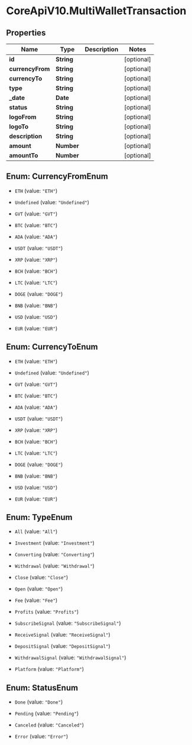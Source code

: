 # CoreApiV10.MultiWalletTransaction

## Properties
Name | Type | Description | Notes
------------ | ------------- | ------------- | -------------
**id** | **String** |  | [optional] 
**currencyFrom** | **String** |  | [optional] 
**currencyTo** | **String** |  | [optional] 
**type** | **String** |  | [optional] 
**_date** | **Date** |  | [optional] 
**status** | **String** |  | [optional] 
**logoFrom** | **String** |  | [optional] 
**logoTo** | **String** |  | [optional] 
**description** | **String** |  | [optional] 
**amount** | **Number** |  | [optional] 
**amountTo** | **Number** |  | [optional] 


<a name="CurrencyFromEnum"></a>
## Enum: CurrencyFromEnum


* `ETH` (value: `"ETH"`)

* `Undefined` (value: `"Undefined"`)

* `GVT` (value: `"GVT"`)

* `BTC` (value: `"BTC"`)

* `ADA` (value: `"ADA"`)

* `USDT` (value: `"USDT"`)

* `XRP` (value: `"XRP"`)

* `BCH` (value: `"BCH"`)

* `LTC` (value: `"LTC"`)

* `DOGE` (value: `"DOGE"`)

* `BNB` (value: `"BNB"`)

* `USD` (value: `"USD"`)

* `EUR` (value: `"EUR"`)




<a name="CurrencyToEnum"></a>
## Enum: CurrencyToEnum


* `ETH` (value: `"ETH"`)

* `Undefined` (value: `"Undefined"`)

* `GVT` (value: `"GVT"`)

* `BTC` (value: `"BTC"`)

* `ADA` (value: `"ADA"`)

* `USDT` (value: `"USDT"`)

* `XRP` (value: `"XRP"`)

* `BCH` (value: `"BCH"`)

* `LTC` (value: `"LTC"`)

* `DOGE` (value: `"DOGE"`)

* `BNB` (value: `"BNB"`)

* `USD` (value: `"USD"`)

* `EUR` (value: `"EUR"`)




<a name="TypeEnum"></a>
## Enum: TypeEnum


* `All` (value: `"All"`)

* `Investment` (value: `"Investment"`)

* `Converting` (value: `"Converting"`)

* `Withdrawal` (value: `"Withdrawal"`)

* `Close` (value: `"Close"`)

* `Open` (value: `"Open"`)

* `Fee` (value: `"Fee"`)

* `Profits` (value: `"Profits"`)

* `SubscribeSignal` (value: `"SubscribeSignal"`)

* `ReceiveSignal` (value: `"ReceiveSignal"`)

* `DepositSignal` (value: `"DepositSignal"`)

* `WithdrawalSignal` (value: `"WithdrawalSignal"`)

* `Platform` (value: `"Platform"`)




<a name="StatusEnum"></a>
## Enum: StatusEnum


* `Done` (value: `"Done"`)

* `Pending` (value: `"Pending"`)

* `Canceled` (value: `"Canceled"`)

* `Error` (value: `"Error"`)




